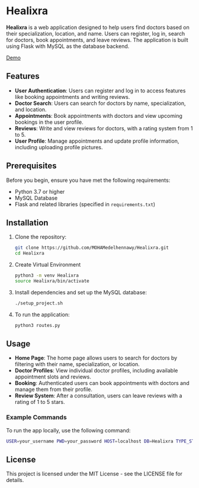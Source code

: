 # Healixra


**Healixra** is a web application designed to help users find doctors based on their specialization, location, and name. Users can register, log in, search for doctors, book appointments, and leave reviews. The application is built using Flask with MySQL as the database backend.

[Demo](https://www.youtube.com/watch?v=qCyBklxQwKA)


## Features

- **User Authentication**: Users can register and log in to access features like booking appointments and writing reviews.
- **Doctor Search**: Users can search for doctors by name, specialization, and location.
- **Appointments**: Book appointments with doctors and view upcoming bookings in the user profile.
- **Reviews**: Write and view reviews for doctors, with a rating system from 1 to 5.
- **User Profile**: Manage appointments and update profile information, including uploading profile pictures.

## Prerequisites

Before you begin, ensure you have met the following requirements:

- Python 3.7 or higher
- MySQL Database
- Flask and related libraries (specified in `requirements.txt`)

## Installation

1. Clone the repository:
    ```bash
    git clone https://github.com/MOHAMedelhennawy/Healixra.git
    cd Healixra
    ```

2. Create Virtual Environment
    ```bash
    python3 -m venv Healixra
    source Healixra/bin/activate
    ```

3. Install dependencies and set up the MySQL database:
    ```bash
    ./setup_project.sh
    ```

4. To run the application:
    ```bash
    python3 routes.py
    ```

## Usage

- **Home Page**: The home page allows users to search for doctors by filtering with their name, specialization, or location.
- **Doctor Profiles**: View individual doctor profiles, including available appointment slots and reviews.
- **Booking**: Authenticated users can book appointments with doctors and manage them from their profile.
- **Review System**: After a consultation, users can leave reviews with a rating of 1 to 5 stars.

### Example Commands

To run the app locally, use the following command:
```bash
USER=your_username PWD=your_password HOST=localhost DB=Healixra TYPE_STORAGE=db python3 routes.py
```

## License

This project is licensed under the MIT License - see the LICENSE file for details.